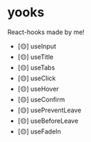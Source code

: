 # yooks

React-hooks made by me!

- [🟡] useInput
- [🟡] useTitle
- [🟡] useTabs
- [🟡] useClick
- [🟡] useHover
- [🟡] useConfirm
- [🟡] usePreventLeave
- [🟡] useBeforeLeave
- [🟡] useFadeIn
